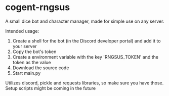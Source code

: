 # cogent-rngsus

A small dice bot and character manager, made for simple use on any server.

Intended usage:

1. Create a shell for the bot (in the Discord developer portal) and add it to your server
2. Copy the bot's token
3. Create a environment variable with the key 'RNGSUS_TOKEN' and the token as the value
4. Download the source code
5. Start main.py

Utilizes discord, pickle and requests libraries, so make sure you have those.<br>
Setup scripts might be coming in the future

